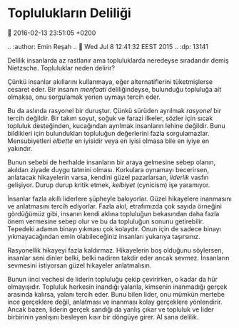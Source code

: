 Toplulukların Deliliği
======================

:date: 2016-02-13 23:51:05 +0200

.. :author: Emin Reşah
.. :date: Wed Jul  8 12:41:32 EEST 2015 
.. :dp: 13141 

Delilik insanlarda az rastlanır ama topluluklarda neredeyse sıradandır demiş
Nietzsche. Topluluklar neden delirir? 

Çünkü insanlar akıllarını kullanmaya, eğer alternatiflerini tüketmişlerse
cesaret eder. Bir insanın *menfaati* deliliğindeyse, bulunduğu topluluğa ait
olmaksa, onu sorgulamak yerien uymayı tercih eder. 

Bu da aslında rasyonel bir duruştur. Çünkü sürüden ayrılmak *rasyonel* bir
tercih değildir. Bir takım soyut, soğuk ve farazi ilkeler, sözler için sıcak
topluluk desteğinden, kucağından ayrılmak insanların lehine değildir. Bunu
bildikleri için bulundukları topluluğun değerlerini fazla
sorgulamazlar. Mensubiyetleri *elbette* en iyisidir veya en iyisi olmasa bile en
iyiye en yakındır.

Bunun sebebi de herhalde insanların bir araya gelmesine sebep olanın, akıldan
ziyade duygu tatmini olması. Korkulara oynamayı becerirsen, anlatacak
hikayelerin varsa, kendini güzel pazarlarsan, *liderlik* vasfın gelişiyor. Durup
durup kritik etmek, *kelbiyet* (cynicism) işe yaramıyor.

İnsanlar fazla akıllı liderlere şüpheyle bakıyorlar. Güzel hikayelere inanmasını
ve anlatmasını tercih ediyorlar. Fazla akıl, etrafımızda çok sayıda örneğini
gördüğümüz gibi, insanın kendi aklına topluluğun bekasından daha fazla önem
vermesine sebep olur ve bu da topluluğun sonunu getirebilir. Tepedeki adamın
binayı yıkması çok kolaydır. Onun için de sadece binayı yıkmayacağından emin
olabileceğiniz insanları yukarıya taşırsınız.

Rasyonellik hikayeyi fazla kaldırmaz. Hikayelerin boş olduğunu söylersen,
insanlar seni dinler belki, belki nadiren takdir eder ancak sevmez. İnsanların
sevmesini istiyorsan güzel hikayeler anlatmalısın.

Bunun iinci vechesi de liderin topluluğu çekip çevirirken, o kadar da hür
olmayışıdır. Topluluk herkesin inandığı yalanla, kimsenin inanmadığı gerçek
arasında kalırsa, yalanı tercih eder. Bunu bilen lider, onu mümkün mertebe ince
gerçeklere değil, anlatması ve inanması kolay gerçeklere yönlendirir. Ancak
bazen, liderin gerçek sandığı da yanlış çıkar ve topluluk ve lider birbirinin
yanlışını besleyen kısır bir döngüye girer. Al sana delilik. 


